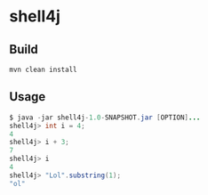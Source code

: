 # shell4j


## Build
`mvn clean install`

## Usage
```java
$ java -jar shell4j-1.0-SNAPSHOT.jar [OPTION]...
shell4j> int i = 4;
4
shell4j> i + 3;
7
shell4j> i
4
shell4j> "Lol".substring(1);
"ol"
```